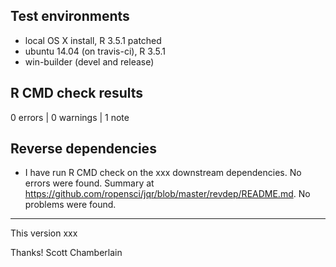 ## Test environments

* local OS X install, R 3.5.1 patched
* ubuntu 14.04 (on travis-ci), R 3.5.1
* win-builder (devel and release)

## R CMD check results

0 errors | 0 warnings | 1 note

## Reverse dependencies

* I have run R CMD check on the xxx downstream dependencies. No errors were found. Summary at <https://github.com/ropensci/jqr/blob/master/revdep/README.md>. No problems were found.

---

This version xxx

Thanks!
Scott Chamberlain
